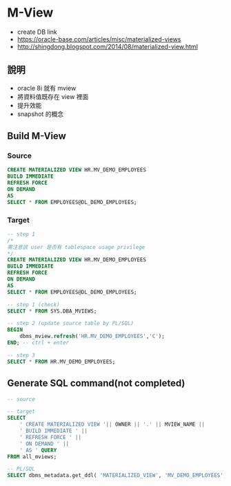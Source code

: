 # M-View
- create DB link
- https://oracle-base.com/articles/misc/materialized-views
- http://shingdong.blogspot.com/2014/08/materialized-view.html

## 說明
- oracle 8i 就有 mview
- 將資料值既存在 view 裡面
- 提升效能
- snapshot 的概念

## Build M-View
### Source
```sql
CREATE MATERIALIZED VIEW HR.MV_DEMO_EMPLOYEES
BUILD IMMEDIATE
REFRESH FORCE
ON DEMAND
AS
SELECT * FROM EMPLOYEES@DL_DEMO_EMPLOYEES;
```

### Target
```sql
-- step 1
/*
需注意該 user 是否有 tablespace usage privilege
*/
CREATE MATERIALIZED VIEW HR.MV_DEMO_EMPLOYEES
BUILD IMMEDIATE
REFRESH FORCE
ON DEMAND
AS
SELECT * FROM EMPLOYEES@DL_DEMO_EMPLOYEES;

-- step 1 (check)
SELECT * FROM SYS.DBA_MVIEWS;

-- step 2 (update source table by PL/SQL)
BEGIN
	dbms_mview.refresh('HR.MV_DEMO_EMPLOYEES','C');
END; -- ctrl + enter

-- step 3
SELECT * FROM HR.MV_DEMO_EMPLOYEES;
```

## Generate SQL command(not completed)
```sql
-- source

-- target
SELECT
	' CREATE MATERIALIZED VIEW '|| OWNER || '.' || MVIEW_NAME ||
	' BUILD IMMEDIATE ' ||
	' REFRESH FORCE ' ||
	' ON DEMAND ' ||
	' AS ' QUERY
FROM all_mviews;

-- PL/SQL
SELECT dbms_metadata.get_ddl( 'MATERIALIZED_VIEW', 'MV_DEMO_EMPLOYEES', 'HR' ) FROM dual;
```